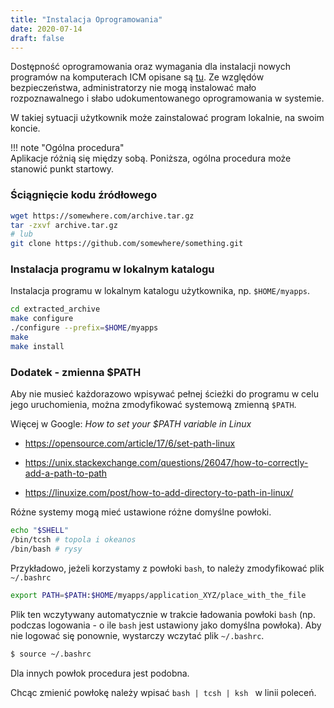 ```yaml
---
title: "Instalacja Oprogramowania"
date: 2020-07-14
draft: false
---
```



Dostępność oprogramowania oraz wymagania dla instalacji nowych programów na komputerach ICM opisane są [tu](../../O_zasobach_ICM/Aplikacje/aplikacje.md).
Ze względów bezpieczeństwa, administratorzy nie mogą instalować mało rozpoznawalnego i słabo udokumentowanego oprogramowania w systemie.

W takiej sytuacji użytkownik może zainstalować program lokalnie, na swoim koncie.

!!! note "Ogólna procedura"  
    Aplikacje różnią się między sobą. Poniższa, ogólna procedura może stanowić punkt startowy.

### Ściągnięcie kodu źródłowego

```.sh
wget https://somewhere.com/archive.tar.gz
tar -zxvf archive.tar.gz
# lub
git clone https://github.com/somewhere/something.git
```

### Instalacja programu w lokalnym katalogu

Instalacja programu w lokalnym katalogu użytkownika, np. `$HOME/myapps`.

```.sh
cd extracted_archive
make configure
./configure --prefix=$HOME/myapps
make
make install
```

### Dodatek - zmienna $PATH

Aby nie musieć każdorazowo wpisywać pełnej ścieżki do programu w celu jego uruchomienia, można zmodyfikować systemową zmienną `$PATH`.
<!-- Jeżeli użytkownik chce mieć możliwość uruchomienia programu wpisując jego nazwę w linii poleceń, to powinien dodać pełną ścieżkę do programu do systemowej zmiennej `$PATH`. -->

Więcej w Google: *How to set your $PATH variable in Linux*

- <https://opensource.com/article/17/6/set-path-linux>

- <https://unix.stackexchange.com/questions/26047/how-to-correctly-add-a-path-to-path>

- <https://linuxize.com/post/how-to-add-directory-to-path-in-linux/>

Różne systemy mogą mieć ustawione różne domyślne powłoki.

```.sh
echo "$SHELL"
/bin/tcsh # topola i okeanos
/bin/bash # rysy
```

Przykładowo, jeżeli korzystamy z powłoki `bash`, to należy zmodyfikować plik `~/.bashrc`

```.sh
export PATH=$PATH:$HOME/myapps/application_XYZ/place_with_the_file
```

Plik ten wczytywany automatycznie w trakcie ładowania powłoki `bash`
(np. podczas logowania - o ile `bash` jest ustawiony jako domyślna powłoka).
Aby nie logować się ponownie, wystarczy wczytać plik `~/.bashrc`.

```.sh
$ source ~/.bashrc
```

Dla innych powłok procedura jest podobna.

Chcąc zmienić powłokę należy wpisać `bash | tcsh | ksh ` w linii poleceń.
